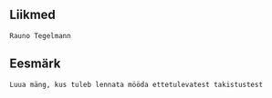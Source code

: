 ## Liikmed
    Rauno Tegelmann
## Eesmärk
	Luua mäng, kus tuleb lennata mööda ettetulevatest takistustest